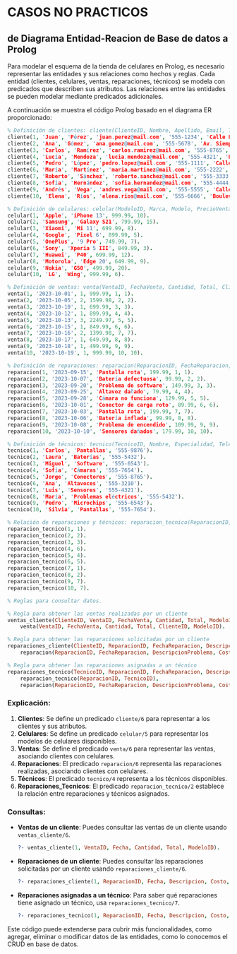 # CASOS NO PRACTICOS
## de Diagrama Entidad-Reacion de Base de datos a Prolog

Para modelar el esquema de la tienda de celulares en Prolog, es necesario representar las entidades y sus relaciones como hechos y reglas. Cada entidad (clientes, celulares, ventas, reparaciones, técnicos) se modela con predicados que describen sus atributos. Las relaciones entre las entidades se pueden modelar mediante predicados adicionales.

A continuación se muestra el código Prolog basado en el diagrama ER proporcionado:

```prolog
% Definición de clientes: cliente(ClienteID, Nombre, Apellido, Email, Telefono, Direccion).
cliente(1, 'Juan', 'Pérez', 'juan.perez@mail.com', '555-1234', 'Calle Falsa 123').
cliente(2, 'Ana', 'Gómez', 'ana.gomez@mail.com', '555-5678', 'Av. Siempreviva 742').
cliente(3, 'Carlos', 'Ramírez', 'carlos.ramirez@mail.com', '555-8765', 'Calle Larga 456').
cliente(4, 'Lucía', 'Mendoza', 'lucia.mendoza@mail.com', '555-4321', 'Plaza Mayor 12').
cliente(5, 'Pedro', 'López', 'pedro.lopez@mail.com', '555-1111', 'Callejón del Gato 7').
cliente(6, 'María', 'Martínez', 'maria.martinez@mail.com', '555-2222', 'Av. de la Paz 15').
cliente(7, 'Roberto', 'Sánchez', 'roberto.sanchez@mail.com', '555-3333', 'Calle de los Álamos 99').
cliente(8, 'Sofía', 'Hernández', 'sofia.hernandez@mail.com', '555-4444', 'Calle Luna 22').
cliente(9, 'Andrés', 'Vega', 'andres.vega@mail.com', '555-5555', 'Calle Sol 8').
cliente(10, 'Elena', 'Ríos', 'elena.rios@mail.com', '555-6666', 'Boulevard Verde 19').

% Definición de celulares: celular(ModeloID, Marca, Modelo, PrecioVenta, StockDisponible).
celular(1, 'Apple', 'iPhone 13', 999.99, 10).
celular(2, 'Samsung', 'Galaxy S21', 799.99, 15).
celular(3, 'Xiaomi', 'Mi 11', 699.99, 8).
celular(4, 'Google', 'Pixel 6', 899.99, 5).
celular(5, 'OnePlus', '9 Pro', 749.99, 7).
celular(6, 'Sony', 'Xperia 5 III', 849.99, 3).
celular(7, 'Huawei', 'P40', 699.99, 12).
celular(8, 'Motorola', 'Edge 20', 649.99, 9).
celular(9, 'Nokia', 'G50', 499.99, 20).
celular(10, 'LG', 'Wing', 999.99, 6).

% Definición de ventas: venta(VentaID, FechaVenta, Cantidad, Total, ClienteID, ModeloID).
venta(1, '2023-10-01', 1, 999.99, 1, 1).
venta(2, '2023-10-05', 2, 1599.98, 2, 2).
venta(3, '2023-10-10', 1, 699.99, 3, 3).
venta(4, '2023-10-12', 1, 899.99, 4, 4).
venta(5, '2023-10-13', 3, 2249.97, 5, 5).
venta(6, '2023-10-15', 1, 849.99, 6, 6).
venta(7, '2023-10-16', 2, 1399.98, 7, 7).
venta(8, '2023-10-17', 1, 649.99, 8, 8).
venta(9, '2023-10-18', 1, 499.99, 9, 9).
venta(10, '2023-10-19', 1, 999.99, 10, 10).

% Definición de reparaciones: reparacion(ReparacionID, FechaReparacion, DescripcionProblema, CostoReparacion, ClienteID, ModeloID).
reparacion(1, '2023-09-15', 'Pantalla rota', 199.99, 1, 1).
reparacion(2, '2023-10-07', 'Batería defectuosa', 99.99, 2, 2).
reparacion(3, '2023-09-20', 'Problema de software', 149.99, 3, 3).
reparacion(4, '2023-09-25', 'Altavoz dañado', 79.99, 4, 4).
reparacion(5, '2023-09-28', 'Cámara no funciona', 129.99, 5, 5).
reparacion(6, '2023-10-01', 'Conector de carga roto', 89.99, 6, 6).
reparacion(7, '2023-10-03', 'Pantalla rota', 199.99, 7, 7).
reparacion(8, '2023-10-06', 'Batería inflada', 99.99, 8, 8).
reparacion(9, '2023-10-08', 'Problema de encendido', 109.99, 9, 9).
reparacion(10, '2023-10-10', 'Sensores dañados', 179.99, 10, 10).

% Definición de técnicos: tecnico(TecnicoID, Nombre, Especialidad, Telefono).
tecnico(1, 'Carlos', 'Pantallas', '555-9876').
tecnico(2, 'Laura', 'Baterías', '555-5432').
tecnico(3, 'Miguel', 'Software', '555-6543').
tecnico(4, 'Sofía', 'Cámaras', '555-7654').
tecnico(5, 'Jorge', 'Conectores', '555-8765').
tecnico(6, 'Ana', 'Altavoces', '555-3210').
tecnico(7, 'Luis', 'Sensores', '555-4321').
tecnico(8, 'María', 'Problemas eléctricos', '555-5432').
tecnico(9, 'Pedro', 'Microchips', '555-6543').
tecnico(10, 'Silvia', 'Pantallas', '555-7654').

% Relación de reparaciones y técnicos: reparacion_tecnico(ReparacionID, TecnicoID).
reparacion_tecnico(1, 1).
reparacion_tecnico(2, 2).
reparacion_tecnico(3, 3).
reparacion_tecnico(4, 6).
reparacion_tecnico(5, 4).
reparacion_tecnico(6, 5).
reparacion_tecnico(7, 1).
reparacion_tecnico(8, 2).
reparacion_tecnico(9, 7).
reparacion_tecnico(10, 7).

% Reglas para consultar datos.

% Regla para obtener las ventas realizadas por un cliente
ventas_cliente(ClienteID, VentaID, FechaVenta, Cantidad, Total, ModeloID) :-
    venta(VentaID, FechaVenta, Cantidad, Total, ClienteID, ModeloID).

% Regla para obtener las reparaciones solicitadas por un cliente
reparaciones_cliente(ClienteID, ReparacionID, FechaReparacion, DescripcionProblema, CostoReparacion, ModeloID) :-
    reparacion(ReparacionID, FechaReparacion, DescripcionProblema, CostoReparacion, ClienteID, ModeloID).

% Regla para obtener las reparaciones asignadas a un técnico
reparaciones_tecnico(TecnicoID, ReparacionID, FechaReparacion, DescripcionProblema, CostoReparacion, ClienteID, ModeloID) :-
    reparacion_tecnico(ReparacionID, TecnicoID),
    reparacion(ReparacionID, FechaReparacion, DescripcionProblema, CostoReparacion, ClienteID, ModeloID).

```

### Explicación:

1. **Clientes**: Se define un predicado `cliente/6` para representar a los clientes y sus atributos.
2. **Celulares**: Se define un predicado `celular/5` para representar los modelos de celulares disponibles.
3. **Ventas**: Se define el predicado `venta/6` para representar las ventas, asociando clientes con celulares.
4. **Reparaciones**: El predicado `reparacion/6` representa las reparaciones realizadas, asociando clientes con celulares.
5. **Técnicos**: El predicado `tecnico/4` representa a los técnicos disponibles.
6. **Reparaciones_Tecnicos**: El predicado `reparacion_tecnico/2` establece la relación entre reparaciones y técnicos asignados.
   
### Consultas:

- **Ventas de un cliente**: Puedes consultar las ventas de un cliente usando `ventas_cliente/6`.
  ```prolog
  ?- ventas_cliente(1, VentaID, Fecha, Cantidad, Total, ModeloID).
  ```

- **Reparaciones de un cliente**: Puedes consultar las reparaciones solicitadas por un cliente usando `reparaciones_cliente/6`.
  ```prolog
  ?- reparaciones_cliente(1, ReparacionID, Fecha, Descripcion, Costo, ModeloID).
  ```

- **Reparaciones asignadas a un técnico**: Para saber qué reparaciones tiene asignado un técnico, usa `reparaciones_tecnico/7`.
  ```prolog
  ?- reparaciones_tecnico(1, ReparacionID, Fecha, Descripcion, Costo, ClienteID, ModeloID).
  ```

Este código puede extenderse para cubrir más funcionalidades, como agregar, eliminar o modificar datos de las entidades, como lo conocemos el CRUD en base de datos.
